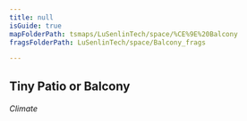 ```yaml
---
title: null
isGuide: true
mapFolderPath: tsmaps/LuSenlinTech/space/%CE%9E%20Balcony
fragsFolderPath: LuSenlinTech/space/Balcony_frags

---
```



<!-- tsGuideRenderComment {"guide":{"id":"xbLKz32AK","path":"LuSenlinTech/space","fragmentFolderPath":"LuSenlinTech/space/Balcony_frags"},"fragment":{"id":"xbLKz32AK","topLevelMapKey":"s7LPkv1Gh","mapKeyChain":"s7LPkv1Gh","guideID":"xbLKz32Jr","guidePath":"c:/GitHub/MuddySpud/MuddySpud.github.io/tsmaps/LuSenlinTech/space/Balcony.tsmap","chartKey":"s7LPkv1Gh","isLeaf":false,"options":[{"id":"xbLKzE0J5","option":"Next","iExitKey":"s7LPr60ZH","order":1}],"iKey":"s7LPr60IG"}} -->

## Tiny Patio or Balcony 

###### Climate

